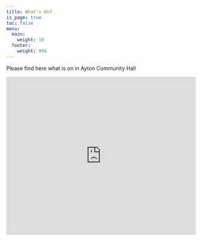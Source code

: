 ```yaml
---
title: What's On?
is_page: true
toc: false
menu:
  main:
    weight: 10
  footer:
    weight: 999
---
```

Please find here what is on in Ayton Community Hall

<iframe src="https://calendar.google.com/calendar/embed?height=600&amp;wkst=2&amp;bgcolor=%23ffffff&amp;ctz=Europe%2FLondon&amp;src=aytoncomhall%40gmail.com&amp;color=%234285F4&amp;showTitle=0&amp;showTz=0&amp;showCalendars=1&amp;hl=en_GB&amp;mode=MONTH" style="width: 100%; height: 30em" frameborder="0" scrolling="no"></iframe>
